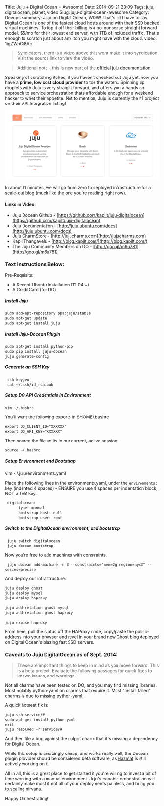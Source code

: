 Title: Juju + Digital Ocean = Awesome!
Date: 2014-09-21 23:09
Tags: juju, digitalocean, planet, video
Slug: juju-digital-ocean-awesome
Category: Devops
summary: Juju on Digital Ocean, WOW! That's all I have to say. Digital Ocean is one of the fastest cloud hosts around with their SSD backed virtual machines. To top it off their billing is a no-nonsense straight forward model. $5/mo for their lowest end server, with 1TB of included traffic. That's enough to scratch just about any itch you might have with the cloud.
video: 1igZWnCi8Ac


> Syndicators, there is a video above that wont make it into syndication. Visit the source link to view the video.

> Additional note - this is now part of the [official juju documentation](https://juju.ubuntu.com/docs/config-digitalocean.html)

Speaking of scratching itches, if you haven't checked out Juju yet, now you have a **prime, low cost cloud provider** to toe the waters. Spinning up droplets with Juju is very straight forward, and offers you a hands on approach to service orchestration thats affordable enough for a weekend hacker to whet their appetite. Not to mention, Juju is currently the #1 project on their API Integration listing!

![Juju #1 in API Integration for Digital Ocean!](/images/2014/Sep/Selection_103.png)




In about 11 minutes, we will go from zero to deployed infrastructure for a scale-out blog (much like the one you're reading right now).


#### Links in Video:

- Juju Docean Github - [https://github.com/kapilt/juju-digitalocean](https://github.com/kapilt/juju-digitalocean)
- Juju Documentation - [http://juju.ubuntu.com/docs](http://juju.ubuntu.com/docs)
- Juju CharmStore - [http://jujucharms.com](http://jujucharms.com)
- Kapil Thangavelu - [http://blog.kapilt.com/](http://blog.kapilt.com/)
- The Juju Community Members on DO - [http://goo.gl/m6u781](http://goo.gl/m6u781)

### Text Instructions Below:

Pre-Requisits:

- A Recent Ubuntu Installation (12.04 +)
- A CreditCard (for DO)


##### Install Juju
    sudo add-apt-repository ppa:juju/stable
    sudo apt-get update
    sudo apt-get install juju

##### Install Juju-Docean Plugin
    sudo apt-get install python-pip
    sudo pip install juju-docean
    juju generate-config

##### Generate an SSH Key
     ssh-keygen
     cat ~/.ssh/id_rsa.pub

##### Setup DO API Credentials in Environment
    vim ~/.bashrc

You'll want the following exports in $HOME/.bashrc

    export DO_CLIENT_ID="XXXXXX"
    export DO_API_KEY="XXXXXX"

Then source the file so its in our current, active session.

    source ~/.bashrc

##### Setup Environment and Bootstrap
  vim ~/.juju/environments.yaml

Place the following lines in the environments.yaml, under the `environments:` key (indented 4 spaces) - ENSURE you use 4 spaces per indentation block, NOT a TAB key.

     digitalocean:
          type: manual
          bootstrap-host: null
          bootstrap-user: root


##### Switch to the DigitalOcean environment, and bootstrap

     juju switch digitalocean
     juju docean bootstrap


Now you're free to add machines with constraints.

     juju docean add-machine -n 3 --constraints="mem=2g region=nyc3" --series=precise

And deploy our infrastructure:

    juju deploy ghost
    juju deploy mysql
    juju deploy haproxy

    juju add-relation ghost mysql
    juju add-relation ghost haproxy

    juju expose haproxy

From here, pull the status off the HAProxy node, copy/paste the public-address into your browser and revel in your brand new Ghost blog deployed on Digital Ocean's blazing fast SSD servers.


### Caveats to Juju DigitalOcean as of Sept. 2014:

> These are important things to keep in mind as you move forward. This is a beta project. Evaluate the following passages for quick fixes to known issues, and warnings.

Not all charms have been tested on DO, and you may find missing libraries. Most notably python-yaml on charms that require it. Most "install failed" charms is due to missing python-yaml.

A quick hotseat fix is:

    juju ssh service/#
    sudo apt-get install python-yaml
    exit
    juju resolved -r service/#

And then file a bug against the culprit charm that it's missing a dependency for Digital Ocean.

While this setup is amazingly cheap, and works really well, the Docean plugin provider should be considered beta software, as [Hazmat](http://blog.kapilt.com) is still actively working on it.

All in all, this is a great place to get started if you're willing to invest a bit of time working with a manual environment. Juju's capable orchestration will certainly make most if not all of your deployments painless, and bring you to scaling nirvana.

Happy Orchestrating!
